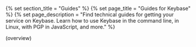 {% set section_title = "Guides" %}
{% set page_title = "Guides for Keybase" %}
{% set page_description = "Find technical guides for getting your service on Keybase. Learn how to use Keybase in the command line, in Linux, with PGP in JavaScript, and more." %}

(overview)
